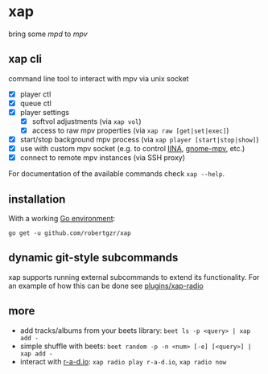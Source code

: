# xap

bring some *mpd* to *mpv*

## xap cli

command line tool to interact with mpv via unix socket

- [x] player ctl
- [x] queue ctl
- [x] player settings
    - [x] softvol adjustments (via `xap vol`)
    - [x] access to raw mpv properties (via `xap raw [get|set|exec]`)
- [x] start/stop background mpv process (via `xap player [start|stop|show]`)
- [x] use with custom mpv socket (e.g. to control [IINA](https://github.com/lhc70000/iina), [gnome-mpv](https://github.com/gnome-mpv/gnome-mpv), etc.)
- [x] connect to remote mpv instances (via SSH proxy)

For documentation of the available commands check `xap --help`.

## installation

With a working [Go environment](https://golang.org/doc/install):
```
go get -u github.com/robertgzr/xap
```

## dynamic git-style subcommands

xap supports running external subcommands to extend its functionality.
For an example of how this can be done see [plugins/xap-radio](https://github.com/robertgzr/xap/master/plugins/xap-radio)

## more

- add tracks/albums from your beets library: `beet ls -p <query> | xap add -`
- simple shuffle with beets: `beet random -p -n <num> [-e] [<query>] | xap add -`
- interact with [r-a-d.io](https://r-a-d.io): `xap radio play r-a-d.io`, `xap radio now`
